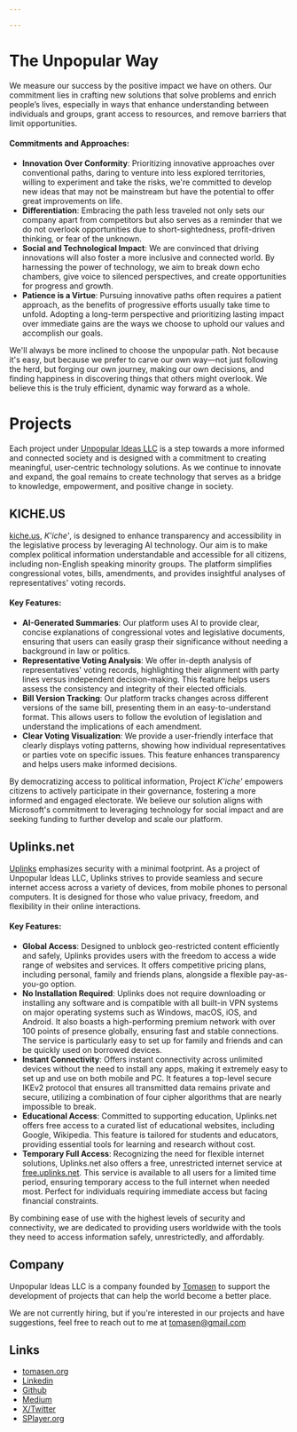 ```yaml
---

---
```


# The Unpopular Way

We measure our success by the positive impact we have on others. Our commitment lies in crafting new solutions that solve problems and enrich people’s lives, especially in ways that enhance understanding between individuals and groups, grant access to resources, and remove barriers that limit opportunities.

#### Commitments and Approaches:

- **Innovation Over Conformity**: Prioritizing innovative approaches over conventional paths, daring to venture into less explored territories, willing to experiment and take the risks, we're committed to develop new ideas that may not be mainstream but have the potential to offer great improvements on life.
- **Differentiation**: Embracing the path less traveled not only sets our company apart from competitors but also serves as a reminder that we do not overlook opportunities due to short-sightedness, profit-driven thinking, or fear of the unknown.
- **Social and Technological Impact**: We are convinced that driving innovations will also foster a more inclusive and connected world. By harnessing the power of technology, we aim to break down echo chambers, give voice to silenced perspectives, and create opportunities for progress and growth.
- **Patience is a Virtue**: Pursuing innovative paths often requires a patient approach, as the benefits of progressive efforts usually take time to unfold. Adopting a long-term perspective and prioritizing lasting impact over immediate gains are the ways we choose to uphold our values and accomplish our goals.

We'll always be more inclined to choose the unpopular path. Not because it's easy, but because we prefer to carve our own way—not just following the herd, but forging our own journey, making our own decisions, and finding happiness in discovering things that others might overlook. We believe this is the truly efficient, dynamic way forward as a whole.

# Projects

Each project under [Unpopular Ideas LLC](https://upop.io) is a step towards a more informed and connected society and is designed with a commitment to creating meaningful, user-centric technology solutions. As we continue to innovate and expand, the goal remains to create technology that serves as a bridge to knowledge, empowerment, and positive change in society.

## KICHE.US
 
[kiche.us](https://kiche.us), *K'iche'*, is designed to enhance transparency and accessibility in the legislative process by leveraging AI technology. Our aim is to make complex political information understandable and accessible for all citizens, including non-English speaking minority groups. The platform simplifies congressional votes, bills, amendments, and provides insightful analyses of representatives' voting records.

#### Key Features:

- **AI-Generated Summaries**: Our platform uses AI to provide clear, concise explanations of congressional votes and legislative documents, ensuring that users can easily grasp their significance without needing a background in law or politics.
- **Representative Voting Analysis**: We offer in-depth analysis of representatives' voting records, highlighting their alignment with party lines versus independent decision-making. This feature helps users assess the consistency and integrity of their elected officials.
- **Bill Version Tracking**: Our platform tracks changes across different versions of the same bill, presenting them in an easy-to-understand format. This allows users to follow the evolution of legislation and understand the implications of each amendment.
- **Clear Voting Visualization**: We provide a user-friendly interface that clearly displays voting patterns, showing how individual representatives or parties vote on specific issues. This feature enhances transparency and helps users make informed decisions.

By democratizing access to political information, Project *K'iche'* empowers citizens to actively participate in their governance, fostering a more informed and engaged electorate. We believe our solution aligns with Microsoft's commitment to leveraging technology for social impact and are seeking funding to further develop and scale our platform.

## Uplinks.net

[Uplinks](https://uplinks.net) emphasizes security with a minimal footprint. As a project of Unpopular Ideas LLC, Uplinks strives to provide seamless and secure internet access across a variety of devices, from mobile phones to personal computers. It is designed for those who value privacy, freedom, and flexibility in their online interactions.

#### Key Features:

- **Global Access**: Designed to unblock geo-restricted content efficiently and safely, Uplinks provides users with the freedom to access a wide range of websites and services. It offers competitive pricing plans, including personal, family and friends plans, alongside a flexible pay-as-you-go option.
- **No Installation Required**: Uplinks does not require downloading or installing any software and is compatible with all built-in VPN systems on major operating systems such as Windows, macOS, iOS, and Android. It also boasts a high-performing premium network with over 100 points of presence globally, ensuring fast and stable connections. The service is particularly easy to set up for family and friends and can be quickly used on borrowed devices.
- **Instant Connectivity**: Offers instant connectivity across unlimited devices without the need to install any apps, making it extremely easy to set up and use on both mobile and PC. It features a top-level secure IKEv2 protocol that ensures all transmitted data remains private and secure, utilizing a combination of four cipher algorithms that are nearly impossible to break.
- **Educational Access**: Committed to supporting education, Uplinks.net offers free access to a curated list of educational websites, including Google, Wikipedia. This feature is tailored for students and educators, providing essential tools for learning and research without cost.
- **Temporary Full Access**: Recognizing the need for flexible internet solutions, Uplinks.net also offers a free, unrestricted internet service at [free.uplinks.net](https://free.uplinks.net). This service is available to all users for a limited time period, ensuring temporary access to the full internet when needed most. Perfect for individuals requiring immediate access but facing financial constraints.

By combining ease of use with the highest levels of security and connectivity, we are dedicated to providing users worldwide with the tools they need to access information safely, unrestrictedly, and affordably.

## Company

Unpopular Ideas LLC is a company founded by [Tomasen](https://github.com/tomasen) to support the development of projects that can help the world become a better place.

We are not currently hiring, but if you're interested in our projects and have suggestions, feel free to reach out to me at tomasen@gmail.com

## Links

- [tomasen.org](https://tomasen.org)
- [Linkedin](https://www.linkedin.com/in/tomasen1/)
- [Github](https://github.com/tomasen)
- [Medium](https://story.tomasen.org)
- [X/Twitter](https://twitter.com/TOMAS3N)
- [SPlayer.org](https://splayer.org)
